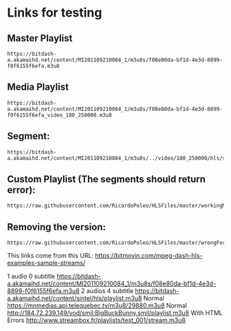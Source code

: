 # Links for testing
## Master Playlist
	https://bitdash-a.akamaihd.net/content/MI201109210084_1/m3u8s/f08e80da-bf1d-4e3d-8899-f0f6155f6efa.m3u8

## Media Playlist
	https://bitdash-a.akamaihd.net/content/MI201109210084_1/m3u8s/f08e80da-bf1d-4e3d-8899-f0f6155f6efa_video_180_250000.m3u8

## Segment:
	https://bitdash-a.akamaihd.net/content/MI201109210084_1/m3u8s/../video/180_250000/hls/segment_0.ts

## Custom Playlist (The segments should return error):
	https://raw.githubusercontent.com/RicardoPoleo/HLSFiles/master/workingMasterPlayList.m3u8

## Removing the version:
	https://raw.githubusercontent.com/RicardoPoleo/HLSFiles/master/wrongFormatMasterList.m3u8

This links come from this URL: 
	https://bitmovin.com/mpeg-dash-hls-examples-sample-streams/

1 audio 	0 subtitle			https://bitdash-a.akamaihd.net/content/MI201109210084_1/m3u8s/f08e80da-bf1d-4e3d-8899-f0f6155f6efa.m3u8
2 audios 	4 subtitle		https://bitdash-a.akamaihd.net/content/sintel/hls/playlist.m3u8
Normal			 				https://mnmedias.api.telequebec.tv/m3u8/29880.m3u8
Normal 							http://184.72.239.149/vod/smil:BigBuckBunny.smil/playlist.m3u8
With HTML Errors 				http://www.streambox.fr/playlists/test_001/stream.m3u8

